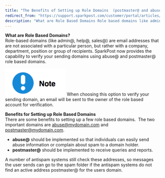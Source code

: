 ```yaml
---
title: "The Benefits of Setting up Role Domains  (postmaster@ and abuse@)"
redirect_from: "https://support.sparkpost.com/customer/portal/articles/2179779-the-benefits-of-setting-up-role-domains-postmaster-and-abuse-"
description: "What are Role Based Domains Role based domains like admin help sales are email addresses that are not associated with a particular person but rather with a company department position or group of recipients Spark Post now provides the capability to verify your sending domains using abuse and postmaster role..."
---
```


**What are Role Based Domains?**                        
Role-based domains (like admin@, help@, sales@) are email addresses that are not associated with a particular person, but rather with a company, department, position or group of recipients. SparkPost now provides the capability to verify your sending domains using abuse@ and postmaster@ role based domains. 

![](media/the-benefits-of-setting-up-role-domains-postmaster-and-abuse/Image_Note_Tag_New_original.png)
When choosing this option to verify your sending domain, an email will be sent to the owner of the role based account for verification.

**Benefits for Setting up Role Based Domains**                                  
There are some benefits to setting up a few role based domains.  The two important domains are abuse@mydomain.com and postmaster@mydomain.com.

*   **abuse@** should be implemented so that individuals can easily send abuse information or complain about spam to a domain holder.
*   **postmaster@** should be implemented to receive queries and reports.

A number of antispam systems still check these addresses, so messages the user sends can go to the spam folder if the antispam systems do not find an active address postmaster@ for the users domain.